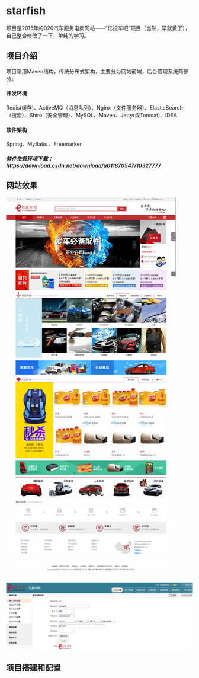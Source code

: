 # starfish

项目是2015年的020汽车服务电商网站——“亿投车吧”项目（当然，早就黄了），自己整合修改了一下，单纯的学习。


## 项目介绍
项目采用Maven结构，传统分布式架构，主要分为网站前端，后台管理系统两部分。
#### 开发环境
Redis(缓存)、ActiveMQ（消息队列）、Nginx（文件服务器）、ElasticSearch（搜索）、Shiro（安全管理）、MySQL、Maven、Jetty(或Tomcat)、IDEA
#### 软件架构
Spring、MyBatis 、Freemarker 

##### 软件依赖环境下载：https://download.csdn.net/download/u011870547/10327777
## 网站效果

![image](https://github.com/Jstarfish/starfish/raw/master/readmeSource/index.png )

![image](./readmeSource/manager.png)

## 项目搭建和配置




 

